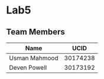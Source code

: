 # Lab5

## Team Members

| Name | UCID |
|----------|----------|
| Usman Mahmood   | 30174238     |
| Deven Powell   | 30173192    |

